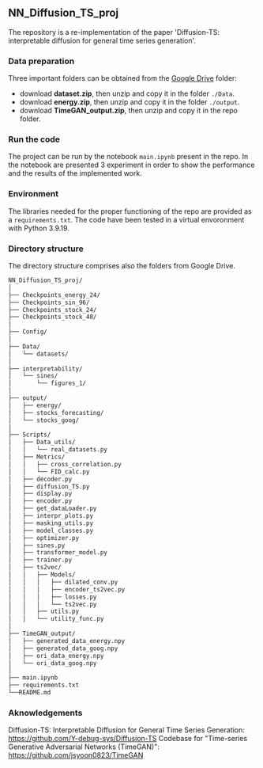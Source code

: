 ## NN_Diffusion_TS_proj
The repository is a re-implementation of the paper 'Diffusion-TS: interpretable diffusion for general time series generation'.

### Data preparation
Three important folders can be obtained from the [Google Drive](https://drive.google.com/drive/folders/1YlfhfQs5-iQzQy4fS0zq-mzH9I_IMTWW?usp=sharing) folder:
- download <b>dataset.zip</b>, then unzip and copy it in the folder ```./Data```.
- download <b>energy.zip</b>, then unzip and copy it in the folder ```./output```.
- download <b>TimeGAN_output.zip</b>, then unzip and copy it in the repo folder. 

### Run the code
The project can be run by the notebook ```main.ipynb``` present in the repo. In the notebook are presented 3 experiment in order to show the performance and the results of the implemented work.

### Environment
The libraries needed for the proper functioning of the repo are provided as a ```requirements.txt```. 
The code have been tested in a virtual envoronment with Python 3.9.19.

### Directory structure
The directory structure comprises also the folders from Google Drive.
``` bash
NN_Diffusion_TS_proj/
│
├── Checkpoints_energy_24/
├── Checkpoints_sin_96/
├── Checkpoints_stock_24/
├── Checkpoints_stock_48/
│
├── Config/
│
├── Data/
│   └── datasets/
│
├── interpretability/
│   └── sines/
│       └── figures_1/
│
├── output/
│   ├── energy/
│   ├── stocks_forecasting/
│   └── stocks_goog/
│
├── Scripts/
│   ├── Data_utils/
│   │   └── real_datasets.py
│   ├── Metrics/
│   │   ├── cross_correlation.py
│   │   └── FID_calc.py
│   ├── decoder.py
│   ├── diffusion_TS.py
│   ├── display.py
│   ├── encoder.py
│   ├── get_dataLoader.py
│   ├── interpr_plots.py
│   ├── masking_utils.py
│   ├── model_classes.py
│   ├── optimizer.py
│   ├── sines.py
│   ├── transformer_model.py
│   ├── trainer.py
│   ├── ts2vec/
│   │   ├── Models/
│   │   │   ├── dilated_conv.py
│   │   │   ├── encoder_ts2vec.py
│   │   │   ├── losses.py
│   │   │   └── ts2vec.py
│   │   ├── utils.py
│   │   └── utility_func.py
│
├── TimeGAN_output/
│   ├── generated_data_energy.npy
│   ├── generated_data_goog.npy
│   ├── ori_data_energy.npy
│   └── ori_data_goog.npy
│
├── main.ipynb
├── requirements.txt
└──README.md
```

### Aknowledgements
Diffusion-TS: Interpretable Diffusion for General Time Series Generation: https://github.com/Y-debug-sys/Diffusion-TS
Codebase for "Time-series Generative Adversarial Networks (TimeGAN)": https://github.com/jsyoon0823/TimeGAN

